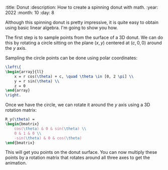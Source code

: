 :title: Donut
:description: How to create a spinning donut with math.
:year: 2022
:month: 10
:day: 8

Although this spinning donut is pretty impressive, it is quite easy to obtain using basic linear algebra. I'm going to show you how.

<center><canvas class="article-canvas" id="canvas" style="width: 200px; height: 200px;"></canvas></center>

The first step is to sample points from the surface of a 3D donut. We can do this by rotating a circle sitting on the plane $(x, y)$ centered at $(c,0,0)$ around the $y$ axis.

Sampling the circle points can be done using polar coordinates:

```latex
\left\{
\begin{array}{ll}
    x = r cos(\theta) + c, \quad \theta \in [0, 2 \pi] \\
    y = r sin(\theta) \\
    z = 0
\end{array}
\right.
```

Once we have the circle, we can rotate it around the $y$ axis using a 3D rotation matrix:

```latex
R_y(\theta) =
\begin{bmatrix}
    cos(\theta) & 0 & sin(\theta) \\
    0 & 1 & 0 \\
    -sin(\theta) & 0 & cos(\theta)
\end{bmatrix}
```

This will get you points on the donut surface. You can now multiply these points by a rotation matrix that rotates around all three axes to get the animation.

<script src="../scripts/canvas.js"></script>
<script src="../scripts/matrix.js"></script>
<script src="../scripts/donut.js"></script>